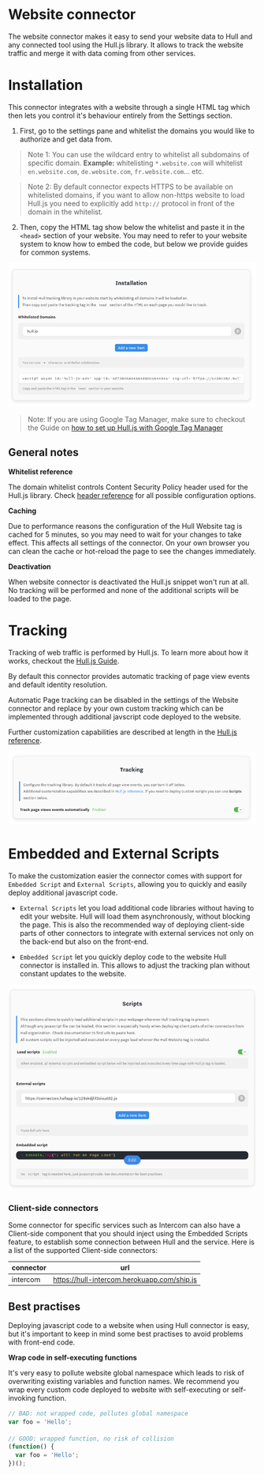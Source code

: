 # Website connector

The website connector makes it easy to send your website data to Hull and any connected tool using the Hull.js library.
It allows to track the website traffic and merge it with data coming from other services.

# Installation

This connector integrates with a website through a single HTML tag which then lets you control it's behaviour entirely from the Settings section.

1. First, go to the settings pane and whitelist the domains you would like to authorize and get data from.

> Note 1: You can use the wildcard entry to whitelist all subdomains of specific domain.
  **Example:** whitelisting `*.website.com` will whitelist `en.website.com`, `de.website.com`, `fr.website.com`... etc.

> Note 2: By default connector expects HTTPS to be available on whitelisted domains, if you want to allow non-https website to load Hull.js you need
  to explicitly add `http://` protocol in front of the domain in the whitelist.


2. Then, copy the HTML tag show below the whitelist and paste it in the `<head>` section of your website.
You may need to refer to your website system to know how to embed the code, but below we provide guides for common systems.

![installation](./installation.png)

> Note: If you are using Google Tag Manager, make sure to checkout the Guide on [how to set up Hull.js with Google Tag Manager](https://www.hull.io/docs/guides/getting-started/setting-up-hull-js-with-google-tag-manager/)


## General notes

**Whitelist reference**

The domain whitelist controls Content Security Policy header used for the Hull.js library.
Check [header reference](https://developer.mozilla.org/en-US/docs/Web/HTTP/Headers/Content-Security-Policy/frame-ancestors) for all possible configuration options.

**Caching**

Due to performance reasons the configuration of the Hull Website tag is cached for 5 minutes, so you may need to wait for your changes to take effect. This affects all settings of the connector. On your own browser you can clean the cache or hot-reload the page to see the changes immediately.

**Deactivation**

When website connector is deactivated the Hull.js snippet won't run at all. No tracking will be performed and none of the additional scripts will be loaded to the page.


# Tracking

Tracking of web traffic is performed by Hull.js. To learn more about how it works, checkout the [Hull.js
 Guide](https://www.hull.io/docs/guides/getting-started/getting-started-hull-js/).

By default this connector provides automatic tracking of page view events and default identity resolution.

Automatic Page tracking can be disabled in the settings of the Website connector and replace by your own custom tracking which can be implemented through additional javscript code deployed to the website.

Further customization capabilities are described at length in the [Hull.js reference](https://www.hull.io/docs/reference/hull_js/).

![tracking](./tracking.png)

# Embedded and External Scripts

To make the customization easier the connector comes with support for `Embedded Script` and `External Scripts`, allowing you to quickly and easily deploy additional javascript code.

- `External Scripts` let you load additional code libraries without having to edit your website. Hull will load them asynchronously, without blocking the page. This is also the recommended way of deploying client-side parts of other connectors to integrate with external services not only on the back-end but also on the front-end.

- `Embedded Script` let you quickly deploy code to the website Hull connector is installed in. This allows to adjust the tracking plan without constant updates to the website.

![embedded-script](./embedded-script.png)

### Client-side connectors

Some connector for specific services such as Intercom can also have a Client-side component that you should inject using the Embedded Scripts feature, to establish some connection between Hull and the service. Here is a list of the supported Client-side connectors:

| connector | url |
| --- | --- |
| intercom | https://hull-intercom.herokuapp.com/ship.js |


## Best practises

Deploying javascript code to a website when using Hull connector is easy, but it's important to keep in mind some best practises to avoid problems with front-end code.

**Wrap code in self-executing functions**

It's very easy to pollute website global namespace which leads to risk of overwriting existing variables and function names.
We recommend you wrap every custom code deployed to website with self-executing or self-invoking function.

```js
// BAD: not wrapped code, pollutes global namespace
var foo = 'Hello';

// GOOD: wrapped function, no risk of collision
(function() {
  var foo = 'Hello';
})();
```
